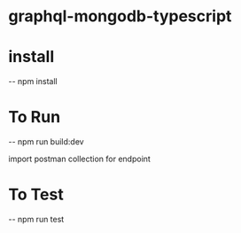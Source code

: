 # graphql-mongodb-typescript


# install 
-- npm install

# To Run
-- npm run build:dev

import postman collection for endpoint

# To Test
-- npm run test
